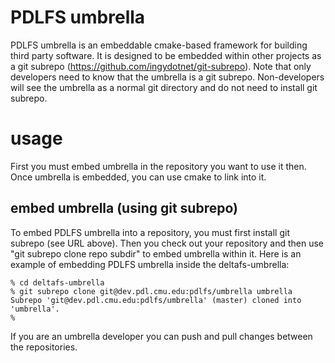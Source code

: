 # PDLFS umbrella

PDLFS umbrella is an embeddable cmake-based framework for building
third party software.  It is designed to be embedded within other
projects as a git subrepo (https://github.com/ingydotnet/git-subrepo).
Note that only developers need to know that the umbrella is
a git subrepo.  Non-developers will see the umbrella as a
normal git directory and do not need to install git subrepo.

# usage

First you must embed umbrella in the repository you want to use
it then.  Once umbrella is embedded, you can use cmake to link
into it.

## embed umbrella (using git subrepo)

To embed PDLFS umbrella into a repository, you must first install
git subrepo (see URL above).   Then you check out your repository
and then use "git subrepo clone repo subdir" to embed umbrella within it.
Here is an example of embedding PDLFS umbrella inside the
deltafs-umbrella:

```
% cd deltafs-umbrella
% git subrepo clone git@dev.pdl.cmu.edu:pdlfs/umbrella umbrella
Subrepo 'git@dev.pdl.cmu.edu:pdlfs/umbrella' (master) cloned into 'umbrella'.
%
```

If you are an umbrella developer you can push and pull changes
between the repositories.

